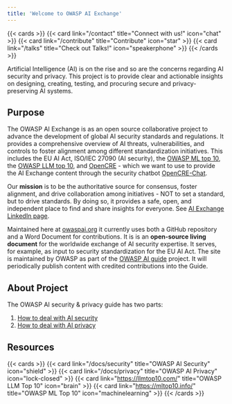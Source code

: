 ```yaml
---
title: 'Welcome to OWASP AI Exchange'
---
```


{{< cards >}}
    {{< card link="/contact" title="Connect with us!" icon="chat" >}}
    {{< card link="/contribute" title="Contribute" icon="star" >}}
    {{< card link="/talks" title="Check out Talks!" icon="speakerphone" >}}
{{< /cards >}}

Artificial Intelligence (AI) is on the rise and so are the concerns regarding AI security and privacy. This project is to provide clear and actionable insights on designing, creating, testing, and procuring secure and privacy-preserving AI systems.

## Purpose

The OWASP AI Exchange is as an open source collaborative project to advance the development of global AI security standards and regulations. It provides a comprehensive overview of AI threats, vulnerabilities, and controls to foster alignment among different standardization initiatives. This includes the EU AI Act, ISO/IEC 27090 (AI security), the [OWASP ML top 10](https://mltop10.info/), the [OWASP LLM top 10](https://llmtop10.com/), and [OpenCRE](https://opencre.org) - which we want to use to provide the AI Exchange content through the security chatbot [OpenCRE-Chat](https://opencre.org/chatbot).

Our **mission** is to be the authoritative source for consensus, foster alignment, and drive collaboration among initiatives - NOT to set a standard, but to drive standards. By doing so, it provides a safe, open, and independent place to find and share insights for everyone. See [AI Exchange LinkedIn page](https://www.linkedin.com/company/owasp-ai-exchange/).

Maintained here at [owaspai.org](https://owaspai.org) it currently uses both a GitHub repository and a Word Document for contributions. It is is an **open-source living document** for the worldwide exchange of AI security expertise. It serves, for example, as input to security standardization for the EU AI Act. The site is maintained by OWASP as part of the [OWASP AI guide](https://owasp.org/www-project-ai-security-and-privacy-guide/) project. It will periodically publish content with credited contributions into the Guide.

## About Project

The OWASP AI security & privacy guide has two parts:

1. [How to deal with AI security](/docs/security)
2. [How to deal with AI privacy](/docs/privacy)

## Resources

{{< cards >}}
    {{< card link="/docs/security" title="OWASP AI Security" icon="shield" >}}
    {{< card link="/docs/privacy" title="OWASP AI Privacy" icon="lock-closed" >}}
    {{< card link="https://llmtop10.com/" title="OWASP LLM Top 10" icon="brain" >}}
    {{< card link="https://mltop10.info/" title="OWASP ML Top 10" icon="machinelearning" >}}
{{< /cards >}}
